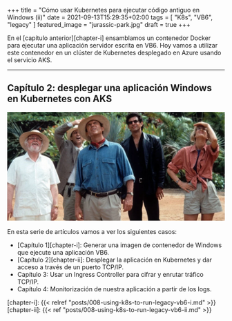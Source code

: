 +++
title =  "Cómo usar Kubernetes para ejecutar código antiguo en Windows (ii)"
date = 2021-09-13T15:29:35+02:00
tags = [ "K8s", "VB6", "legacy" ]
featured_image = "jurassic-park.jpg"
draft = true
+++

En el [capítulo anterior][chapter-i] ensamblamos un contenedor Docker para ejecutar una aplicación servidor escrita en VB6. Hoy vamos a utilizar este contenedor en un clúster de Kubernetes desplegado en Azure usando el servicio AKS.

---

## Capítulo 2: desplegar una aplicación Windows en Kubernetes con AKS

[![El personal técnico viendo pasar los contenedores de VB6. En realidad es una escena de Jurassic Park donde los personajes alucinan viendo a los dinosaurios.][jurassic-park]][jurassic-screenrant]

En esta serie de artículos vamos a ver los siguientes casos:

* [Capítulo 1][chapter-i]: Generar una imagen de contenedor de Windows que ejecute una aplicación VB6.
* [Capítulo 2][chapter-ii]: Desplegar la aplicación en Kubernetes y dar acceso a través de un puerto TCP/IP.
* Capítulo 3: Usar un Ingress Controller para cifrar y enrutar tráfico TCP/IP.
* Capítulo 4: Monitorización de nuestra aplicación a partir de los logs.

[chapter-i]: {{< relref "posts/008-using-k8s-to-run-legacy-vb6-i.md" >}}
[chapter-ii]: {{< ref "posts/008-using-k8s-to-run-legacy-vb6-ii.md" >}}

[jurassic-park]: ./jurassic-park.jpg "El personal técnico viendo pasar los contenedores de VB6. No, es una escena de Jurassic Park de los personajes observando a los dinosaurios, con la misma cara que pone la gente cuando hablas de Kubernetes ejecutando VB6."
[jurassic-screenrant]: https://screenrant.com/jurassic-park-questions-want-answered/ "Fuente original de la imagen - Screenrant"

<!-- [chapter-iii]: < ref "posts/008-using-k8s-to-run-legacy-vb6-iii.md" >}}
[chapter-iv]: < ref "posts/008-using-k8s-to-run-legacy-vb6-iv.md" >}} -->